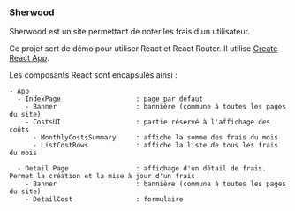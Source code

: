 ### Sherwood

Sherwood est un site permettant de noter les frais d'un utilisateur.

Ce projet sert de démo pour utiliser React et React Router.
Il utilise [Create React App](https://github.com/facebookincubator/create-react-app).

Les composants React sont encapsulés ainsi :

```
- App
  - IndexPage                   : page par défaut
    - Banner                    : bannière (commune à toutes les pages du site)
    - CostsUI                   : partie réservé à l'affichage des coûts
      - MonthlyCostsSummary     : affiche la somme des frais du mois
      - ListCostRows            : affiche la liste de tous les frais du mois

  - Detail Page                 : affichage d'un détail de frais. Permet la création et la mise à jour d'un frais
    - Banner                    : bannière (commune à toutes les pages du site)
    - DetailCost                : formulaire
```
